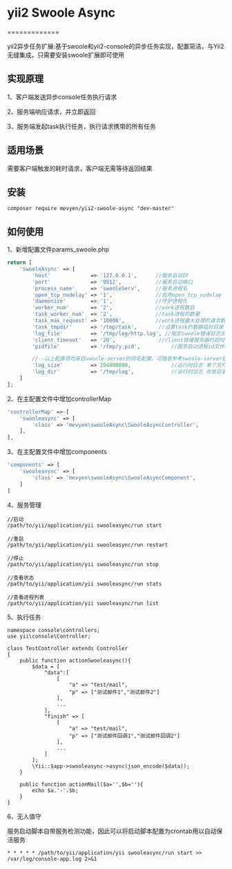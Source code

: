 # yii2 Swoole Async
=============

yii2异步任务扩展:基于swoole和yii2-console的异步任务实现，配置简洁，与Yii2无缝集成，只需要安装swoole扩展即可使用

实现原理
------------

1、客户端发送异步console任务执行请求

2、服务端响应请求，并立即返回

3、服务端发起task执行任务，执行请求携带的所有任务

适用场景
------------
需要客户端触发的耗时请求，客户端无需等待返回结果

安装
------------
```
composer require mevyen/yii2-swoole-async "dev-master"
```

如何使用
-----
1、新增配置文件params_swoole.php
```php
return [
    'swooleAsync' => [
		'host'             => '127.0.0.1', 		//服务启动IP
		'port'             => '9512',      		//服务启动端口
		'process_name'     => 'swooleServ',		//服务进程名
		'open_tcp_nodelay' => '1',         		//启用open_tcp_nodelay
		'daemonize'        => '1',				//守护进程化
		'worker_num'       => '2',				//work进程数目
		'task_worker_num'  => '2',				//task进程的数量
		'task_max_request' => '10000',			//work进程最大处理的请求数
		'task_tmpdir'      => '/tmp/task',		 //设置task的数据临时目录
		'log_file'         => '/tmp/log/http.log', //指定swoole错误日志文件
		'client_timeout'   => '20',				 //client链接服务器时超时时间(s)
		'pidfile'          => '/tmp/y.pid', 		 //服务启动进程id文件保存位置

		//--以上配置项均来自swoole-server的同名配置，可随意参考swoole-server配置说明自主增删--
		'log_size'         => 204800000, 			 //运行时日志 单个文件大小
		'log_dir'          => '/tmp/log',			 //运行时日志 存放目录
	]
];
```

2、在主配置文件中增加controllerMap
```php
'controllerMap' => [
    'swooleasync' => [
        'class' => 'mevyen\swooleAsync\SwooleAsyncController',
    ],
],
```

3、在主配置文件中增加components
```php
'components' => [
    'swooleasync' => [
        'class' => 'mevyen\swooleAsync\SwooleAsyncComponent',
    ]
]
```

4、服务管理
```
//启动
/path/to/yii/application/yii swooleasync/run start
 
//重启
/path/to/yii/application/yii swooleasync/run restart

//停止
/path/to/yii/application/yii swooleasync/run stop

//查看状态
/path/to/yii/application/yii swooleasync/run stats

//查看进程列表
/path/to/yii/application/yii swooleasync/run list

```

5、执行任务

```
namespace console\controllers;
use yii\console\Controller;

class TestController extends Controller 
{  
	public function actionSwooleasync(){
		$data = [
			"data":[
				[
					"a" => "test/mail",
					"p" => ["测试邮件1","测试邮件2"]
				],
				...
			],
			"finish" => [
				[
					"a" => "test/mail",
					"p" => ["测试邮件回调1","测试邮件回调2"]
				],
				...
			]
		];
		\Yii::$app->swooleasync->async(json_encode($data));
	}

	public function actionMail($a='',$b=''){
		echo $a.'-'.$b;
	}  
}
```

6、无人值守

服务启动脚本自带服务检测功能，因此可以将启动脚本配置为crontab用以自动保活服务
```
* * * * * /path/to/yii/application/yii swooleasync/run start >> /var/log/console-app.log 2>&1
```
